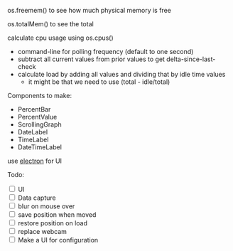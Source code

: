 os.freemem() to see how much physical memory is free

os.totalMem() to see the total

calculate cpu usage using os.cpus()
* command-line for polling frequency (default to one second)
* subtract all current values from prior values to get delta-since-last-check
* calculate load by adding all values and dividing that by idle time values
	* it might be that we need to use (total - idle/total)

Components to make:

* PercentBar
* PercentValue
* ScrollingGraph
* DateLabel
* TimeLabel
* DateTimeLabel

use [electron](http://electron.atom.io/docs/) for UI

Todo:

<input type="checkbox"> UI 
<br/>
<input type="checkbox"> Data capture
<br/>
<input type="checkbox"> blur on mouse over
<br/>
<input type="checkbox"> save position when moved
<br/>
<input type="checkbox"> restore position on load
<br/>
<input type="checkbox"> replace webcam
<br/>
<input type="checkbox"> Make a UI for configuration


